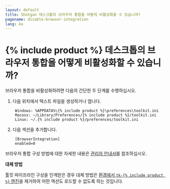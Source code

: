```yaml
---
layout: default
title: Shotgun 데스크톱의 브라우저 통합을 어떻게 비활성화할 수 있습니까?
pagename: disable-browser-integration
lang: ko
---
```


# {% include product %} 데스크톱의 브라우저 통합을 어떻게 비활성화할 수 있습니까?

브라우저 통합을 비활성화하려면 다음의 간단한 두 단계를 수행하십시오.

1. 다음 위치에서 텍스트 파일을 생성하거나 엽니다.

        Windows: %APPDATA%\{% include product %}\preferences\toolkit.ini
        Macosx: ~/Library/Preferences/{% include product %}/toolkit.ini
        Linux: ~/.{% include product %}/preferences/toolkit.ini

2. 다음 섹션을 추가합니다.

        [BrowserIntegration]
        enabled=0

브라우저 통합 구성 방법에 대한 자세한 내용은 [관리자 안내서](https://support.shotgunsoftware.com/hc/ko/articles/115000067493-Integrations-Admin-Guide#Toolkit%20Configuration%20File)를 참조하십시오.

**대체 방법**

툴킷 파이프라인 구성을 인계받은 경우 대체 방법은 [환경에서 `tk-{% include product %}` 엔진](https://github.com/shotgunsoftware/tk-config-default2/blob/master/env/project.yml#L48)을 제거하여 어떤 액션도 로드할 수 없도록 하는 것입니다.